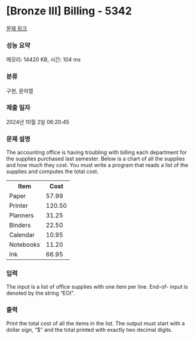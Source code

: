 # [Bronze III] Billing - 5342 

[문제 링크](https://www.acmicpc.net/problem/5342) 

### 성능 요약

메모리: 14420 KB, 시간: 104 ms

### 분류

구현, 문자열

### 제출 일자

2024년 10월 2일 06:20:45

### 문제 설명

<p>The accounting office is having troubling with billing each department for the supplies purchased last semester. Below is a chart of all the supplies and how much they cost. You must write a program that reads a list of the supplies and computes the total cost.</p>

<table class="table table-bordered table-center-20">
	<tbody>
		<tr>
			<th>Item</th>
			<th>Cost</th>
		</tr>
		<tr>
			<td>Paper</td>
			<td>57.99</td>
		</tr>
		<tr>
			<td>Printer</td>
			<td>120.50</td>
		</tr>
		<tr>
			<td>Planners</td>
			<td>31.25</td>
		</tr>
		<tr>
			<td>Binders</td>
			<td>22.50</td>
		</tr>
		<tr>
			<td>Calendar</td>
			<td>10.95</td>
		</tr>
		<tr>
			<td>Notebooks</td>
			<td>11.20</td>
		</tr>
		<tr>
			<td>Ink</td>
			<td>66.95</td>
		</tr>
	</tbody>
</table>

### 입력 

 <p>The input is a list of office supplies with one item per line. End-of- input is denoted by the string “EOI”.</p>

### 출력 

 <p>Print the total cost of all the items in the list. The output must start with a dollar sign, “$” and the total printed with exactly two decimal digits.</p>

